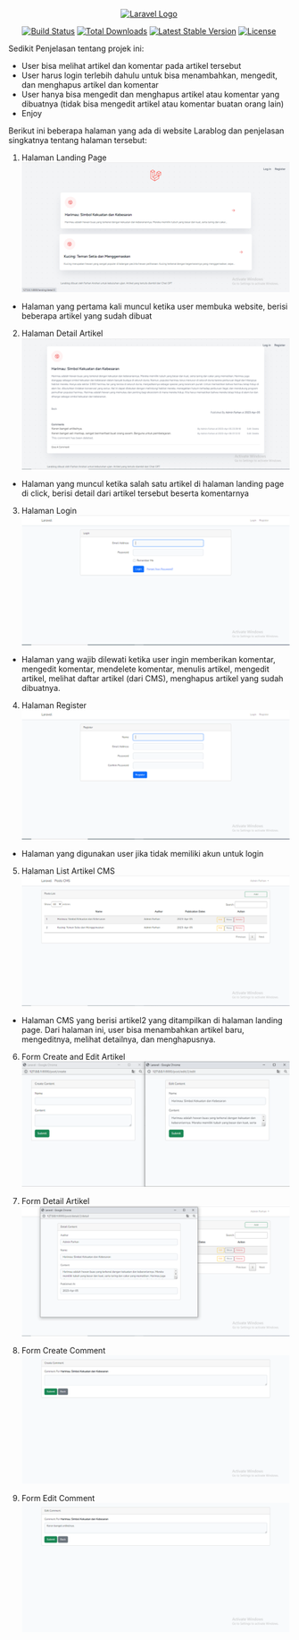 <p align="center"><a href="https://laravel.com" target="_blank"><img src="https://raw.githubusercontent.com/laravel/art/master/logo-lockup/5%20SVG/2%20CMYK/1%20Full%20Color/laravel-logolockup-cmyk-red.svg" width="400" alt="Laravel Logo"></a></p>

<p align="center">
<a href="https://github.com/laravel/framework/actions"><img src="https://github.com/laravel/framework/workflows/tests/badge.svg" alt="Build Status"></a>
<a href="https://packagist.org/packages/laravel/framework"><img src="https://img.shields.io/packagist/dt/laravel/framework" alt="Total Downloads"></a>
<a href="https://packagist.org/packages/laravel/framework"><img src="https://img.shields.io/packagist/v/laravel/framework" alt="Latest Stable Version"></a>
<a href="https://packagist.org/packages/laravel/framework"><img src="https://img.shields.io/packagist/l/laravel/framework" alt="License"></a>
</p>

Sedikit Penjelasan tentang projek ini:
- User bisa melihat artikel dan komentar pada artikel tersebut
- User harus login terlebih dahulu untuk bisa menambahkan, mengedit, dan menghapus artikel dan komentar
- User hanya bisa mengedit dan menghapus artikel atau komentar yang dibuatnya (tidak bisa mengedit artikel atau komentar buatan orang lain)
- Enjoy

Berikut ini beberapa halaman yang ada di website Larablog dan penjelasan singkatnya tentang halaman tersebut:
1. Halaman Landing Page 
![image.png]( https://github.com/farhan136/larablog/blob/main/screenshots/landing.PNG )
- Halaman yang pertama kali muncul ketika user membuka website, berisi beberapa artikel yang sudah dibuat

2. Halaman Detail Artikel
![image.png]( https://github.com/farhan136/larablog/blob/main/screenshots/detail_landing.PNG )
- Halaman yang muncul ketika salah satu artikel di halaman landing page di click, berisi detail dari artikel tersebut beserta komentarnya

3. Halaman Login 
![image.png]( https://github.com/farhan136/larablog/blob/main/screenshots/login.PNG )
- Halaman yang wajib dilewati ketika user ingin memberikan komentar, mengedit komentar, mendelete komentar, menulis artikel, mengedit artikel, melihat daftar artikel (dari CMS), menghapus artikel yang sudah dibuatnya.

4. Halaman Register 
![image.png]( https://github.com/farhan136/larablog/blob/main/screenshots/register.PNG )
- Halaman yang digunakan user jika tidak memiliki akun untuk login

5. Halaman List Artikel CMS
![image.png]( https://github.com/farhan136/larablog/blob/main/screenshots/post.PNG )
- Halaman CMS yang berisi artikel2 yang ditampilkan di halaman landing page. Dari halaman ini, user bisa menambahkan artikel baru, mengeditnya, melihat detailnya, dan menghapusnya.

6. Form Create and Edit Artikel
![image.png]( https://github.com/farhan136/larablog/blob/main/screenshots/form_create_and_edit.PNG )

7. Form Detail Artikel
![image.png]( https://github.com/farhan136/larablog/blob/main/screenshots/detail.PNG )

8. Form Create Comment
![image.png]( https://github.com/farhan136/larablog/blob/main/screenshots/create_comment.PNG )

9. Form Edit Comment
![image.png]( https://github.com/farhan136/larablog/blob/main/screenshots/edit_comment.PNG )
